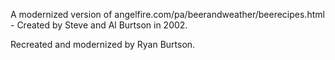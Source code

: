 A modernized version of angelfire.com/pa/beerandweather/beerecipes.html - Created by Steve and Al Burtson in 2002.

Recreated and modernized by Ryan Burtson.
